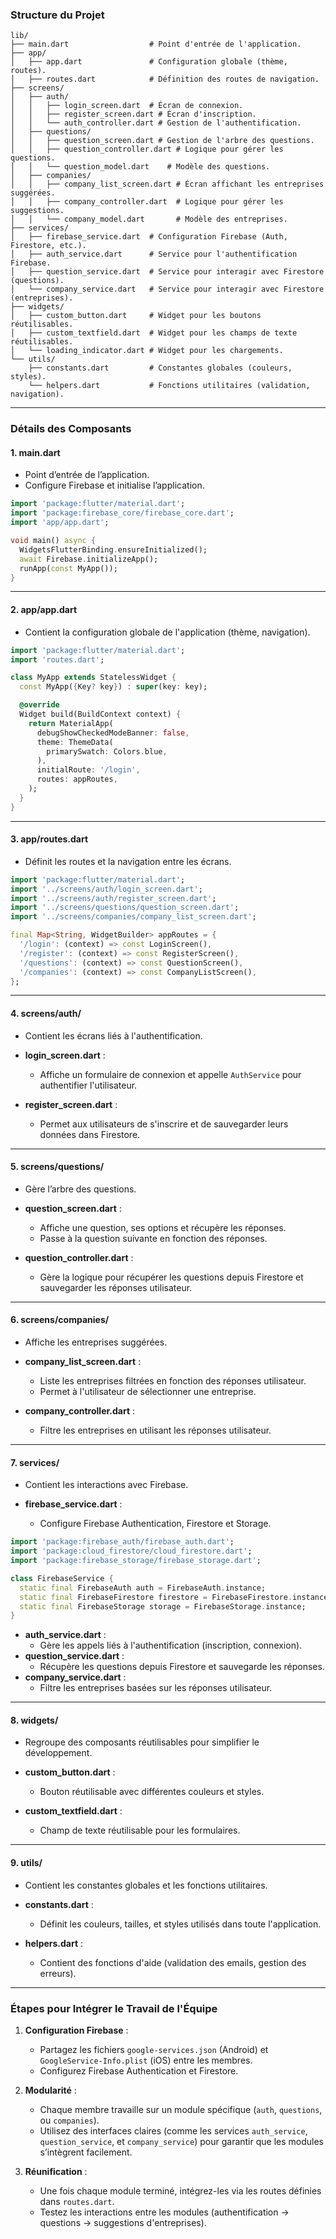 
### **Structure du Projet**
```
lib/
├── main.dart                  # Point d'entrée de l'application.
├── app/
│   ├── app.dart               # Configuration globale (thème, routes).
│   ├── routes.dart            # Définition des routes de navigation.
├── screens/
│   ├── auth/
│   │   ├── login_screen.dart  # Écran de connexion.
│   │   ├── register_screen.dart # Écran d'inscription.
│   │   └── auth_controller.dart # Gestion de l'authentification.
│   ├── questions/
│   │   ├── question_screen.dart # Gestion de l'arbre des questions.
│   │   ├── question_controller.dart # Logique pour gérer les questions.
│   │   └── question_model.dart    # Modèle des questions.
│   ├── companies/
│   │   ├── company_list_screen.dart # Écran affichant les entreprises suggérées.
│   │   ├── company_controller.dart  # Logique pour gérer les suggestions.
│   │   └── company_model.dart       # Modèle des entreprises.
├── services/
│   ├── firebase_service.dart  # Configuration Firebase (Auth, Firestore, etc.).
│   ├── auth_service.dart      # Service pour l'authentification Firebase.
│   ├── question_service.dart  # Service pour interagir avec Firestore (questions).
│   └── company_service.dart   # Service pour interagir avec Firestore (entreprises).
├── widgets/
│   ├── custom_button.dart     # Widget pour les boutons réutilisables.
│   ├── custom_textfield.dart  # Widget pour les champs de texte réutilisables.
│   └── loading_indicator.dart # Widget pour les chargements.
└── utils/
    ├── constants.dart         # Constantes globales (couleurs, styles).
    └── helpers.dart           # Fonctions utilitaires (validation, navigation).
```

---

### **Détails des Composants**

#### **1. main.dart**
- Point d’entrée de l’application.
- Configure Firebase et initialise l’application.
```dart
import 'package:flutter/material.dart';
import 'package:firebase_core/firebase_core.dart';
import 'app/app.dart';

void main() async {
  WidgetsFlutterBinding.ensureInitialized();
  await Firebase.initializeApp();
  runApp(const MyApp());
}
```

---

#### **2. app/app.dart**
- Contient la configuration globale de l'application (thème, navigation).
```dart
import 'package:flutter/material.dart';
import 'routes.dart';

class MyApp extends StatelessWidget {
  const MyApp({Key? key}) : super(key: key);

  @override
  Widget build(BuildContext context) {
    return MaterialApp(
      debugShowCheckedModeBanner: false,
      theme: ThemeData(
        primarySwatch: Colors.blue,
      ),
      initialRoute: '/login',
      routes: appRoutes,
    );
  }
}
```

---

#### **3. app/routes.dart**
- Définit les routes et la navigation entre les écrans.
```dart
import 'package:flutter/material.dart';
import '../screens/auth/login_screen.dart';
import '../screens/auth/register_screen.dart';
import '../screens/questions/question_screen.dart';
import '../screens/companies/company_list_screen.dart';

final Map<String, WidgetBuilder> appRoutes = {
  '/login': (context) => const LoginScreen(),
  '/register': (context) => const RegisterScreen(),
  '/questions': (context) => const QuestionScreen(),
  '/companies': (context) => const CompanyListScreen(),
};
```

---

#### **4. screens/auth/**
- Contient les écrans liés à l'authentification.

- **login_screen.dart** :
  - Affiche un formulaire de connexion et appelle `AuthService` pour authentifier l'utilisateur.
- **register_screen.dart** :
  - Permet aux utilisateurs de s'inscrire et de sauvegarder leurs données dans Firestore.

---

#### **5. screens/questions/**
- Gère l’arbre des questions.

- **question_screen.dart** :
  - Affiche une question, ses options et récupère les réponses.
  - Passe à la question suivante en fonction des réponses.

- **question_controller.dart** :
  - Gère la logique pour récupérer les questions depuis Firestore et sauvegarder les réponses utilisateur.

---

#### **6. screens/companies/**
- Affiche les entreprises suggérées.

- **company_list_screen.dart** :
  - Liste les entreprises filtrées en fonction des réponses utilisateur.
  - Permet à l'utilisateur de sélectionner une entreprise.

- **company_controller.dart** :
  - Filtre les entreprises en utilisant les réponses utilisateur.

---

#### **7. services/**
- Contient les interactions avec Firebase.

- **firebase_service.dart** :
  - Configure Firebase Authentication, Firestore et Storage.
```dart
import 'package:firebase_auth/firebase_auth.dart';
import 'package:cloud_firestore/cloud_firestore.dart';
import 'package:firebase_storage/firebase_storage.dart';

class FirebaseService {
  static final FirebaseAuth auth = FirebaseAuth.instance;
  static final FirebaseFirestore firestore = FirebaseFirestore.instance;
  static final FirebaseStorage storage = FirebaseStorage.instance;
}
```

- **auth_service.dart** :
  - Gère les appels liés à l'authentification (inscription, connexion).
- **question_service.dart** :
  - Récupère les questions depuis Firestore et sauvegarde les réponses.
- **company_service.dart** :
  - Filtre les entreprises basées sur les réponses utilisateur.

---

#### **8. widgets/**
- Regroupe des composants réutilisables pour simplifier le développement.

- **custom_button.dart** :
  - Bouton réutilisable avec différentes couleurs et styles.
- **custom_textfield.dart** :
  - Champ de texte réutilisable pour les formulaires.

---

#### **9. utils/**
- Contient les constantes globales et les fonctions utilitaires.

- **constants.dart** :
  - Définit les couleurs, tailles, et styles utilisés dans toute l'application.
- **helpers.dart** :
  - Contient des fonctions d'aide (validation des emails, gestion des erreurs).

---

### **Étapes pour Intégrer le Travail de l'Équipe**

1. **Configuration Firebase** :
   - Partagez les fichiers `google-services.json` (Android) et `GoogleService-Info.plist` (iOS) entre les membres.
   - Configurez Firebase Authentication et Firestore.

2. **Modularité** :
   - Chaque membre travaille sur un module spécifique (`auth`, `questions`, ou `companies`).
   - Utilisez des interfaces claires (comme les services `auth_service`, `question_service`, et `company_service`) pour garantir que les modules s’intègrent facilement.

3. **Réunification** :
   - Une fois chaque module terminé, intégrez-les via les routes définies dans `routes.dart`.
   - Testez les interactions entre les modules (authentification → questions → suggestions d'entreprises).
